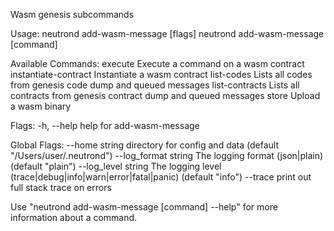 Wasm genesis subcommands

Usage:
  neutrond add-wasm-message [flags]
  neutrond add-wasm-message [command]

Available Commands:
  execute              Execute a command on a wasm contract
  instantiate-contract Instantiate a wasm contract
  list-codes           Lists all codes from genesis code dump and queued messages
  list-contracts       Lists all contracts from genesis contract dump and queued messages
  store                Upload a wasm binary

Flags:
  -h, --help   help for add-wasm-message

Global Flags:
      --home string         directory for config and data (default "/Users/user/.neutrond")
      --log_format string   The logging format (json|plain) (default "plain")
      --log_level string    The logging level (trace|debug|info|warn|error|fatal|panic) (default "info")
      --trace               print out full stack trace on errors

Use "neutrond add-wasm-message [command] --help" for more information about a command.
